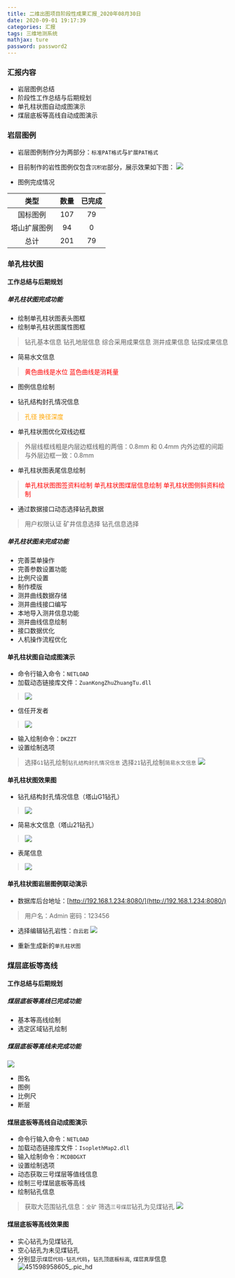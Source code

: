 ```yaml
---
title: 二维出图项目阶段性成果汇报_2020年08月30日
date: 2020-09-01 19:17:39
categories: 汇报
tags: 三维地测系统
mathjax: ture
password: password2
---
```


### 汇报内容
* 岩层图例总结
* 阶段性工作总结与后期规划
* 单孔柱状图自动成图演示
* 煤层底板等高线自动成图演示

### 岩层图例

* 岩层图例制作分为两部分：`标准PAT格式`与`扩展PAT格式`
* 目前制作的岩性图例仅包含`沉积岩`部分，展示效果如下图：
![](15989285184584.jpg)

* 图例完成情况

| 类型 | 数量 |  已完成 |
| :-: | :-: | :-: |
| 国标图例 | 107 | 79 |
| 塔山扩展图例 | 94 | 0 |
| 总计 | 201 | 79 |


### 单孔柱状图
#### 工作总结与后期规划
##### 单孔柱状图完成功能

* 绘制单孔柱状图表头图框
* 绘制单孔柱状图属性图框
> 钻孔基本信息
> 钻孔地层信息
> 综合采用成果信息
> 测井成果信息
> 钻探成果信息

* 简易水文信息
> <font color="red">黄色曲线是水位</font>
> <font color="red">蓝色曲线是消耗量</font>

* 图例信息绘制

* 钻孔结构封孔情况信息
> <font color="orange">孔径</font>
> <font color="orange">换径深度</font>

* 单孔柱状图优化双线边框
> 外层线框线粗是内层边框线粗的两倍：0.8mm 和 0.4mm
> 内外边框的间距与外层边框一致：0.8mm

* 单孔柱状图表尾信息绘制
> <font color="red">单孔柱状图图签资料绘制</font>
> <font color="red">单孔柱状图煤层信息绘制</font>
> <font color="red">单孔柱状图侧斜资料绘制</font>

* 通过数据接口动态选择钻孔数据
> 用户权限认证
> 矿井信息选择
> 钻孔信息选择

##### 单孔柱状图未完成功能
* 完善菜单操作
* 完善参数设置功能
* 比例尺设置
* 制作模版
* 测井曲线数据存储
* 测井曲线接口编写
* 本地导入测井信息功能
* 测井曲线信息绘制
* 接口数据优化
* 人机操作流程优化


#### 单孔柱状图自动成图演示
* 命令行输入命令：`NETLOAD`
* 加载动态链接库文件：`ZuanKongZhuZhuangTu.dll`
> ![](15960714644587.jpg)


* 信任开发者
> ![](15960733387336.jpg)
* 输入绘制命令：`DKZZT`
* 设置绘制选项
> 选择`G1`钻孔绘制`钻孔结构封孔情况信息`
> 选择`21`钻孔绘制`简易水文信息`
> ![](15960733612942.jpg)


####  单孔柱状图效果图
* 钻孔结构封孔情况信息（塔山G1钻孔）
> ![](15989278972394.jpg)


* 简易水文信息（塔山21钻孔）
> ![](15987682298150.jpg)

* 表尾信息
> ![](15987692523997.jpg)




#### 单孔柱状图岩层图例联动演示
* 数据库后台地址：[http://192.168.1.234:8080/](http://192.168.1.234:8080/)

> 用户名：Admin
> 密码：123456

* 选择编辑钻孔岩性：`白云岩`
![](15989594144461.jpg)

* 重新生成新的`单孔柱状图`

### 煤层底板等高线
####  工作总结与后期规划
##### 煤层底板等高线已完成功能
* 基本等高线绘制
* 选定区域钻孔绘制

##### 煤层底板等高线未完成功能
![](15979967723310.jpg)
* 图名
* 图例
* 比例尺
* 断层

#### 煤层底板等高线自动成图演示
* 命令行输入命令：`NETLOAD`
* 加载动态链接库文件：`IsoplethMap2.dll`
* 输入绘制命令：`MCDBDGXT`
* 设置绘制选项
* 动态获取三号煤层等值线信息
* 绘制三号煤层底板等高线
* 绘制钻孔信息
>  获取大范围钻孔信息：`全矿`
>  筛选`三号煤层`钻孔为见煤钻孔
> ![](15989568381539.jpg)


####  煤层底板等高线效果图
* 实心钻孔为见煤钻孔
* 空心钻孔为未见煤钻孔
* 分别显示`煤层代码-钻孔代码`，`钻孔顶底板标高`, `煤层真厚`信息
![451598958605_.pic_hd](451598958605_.pic_hd.jpg)
